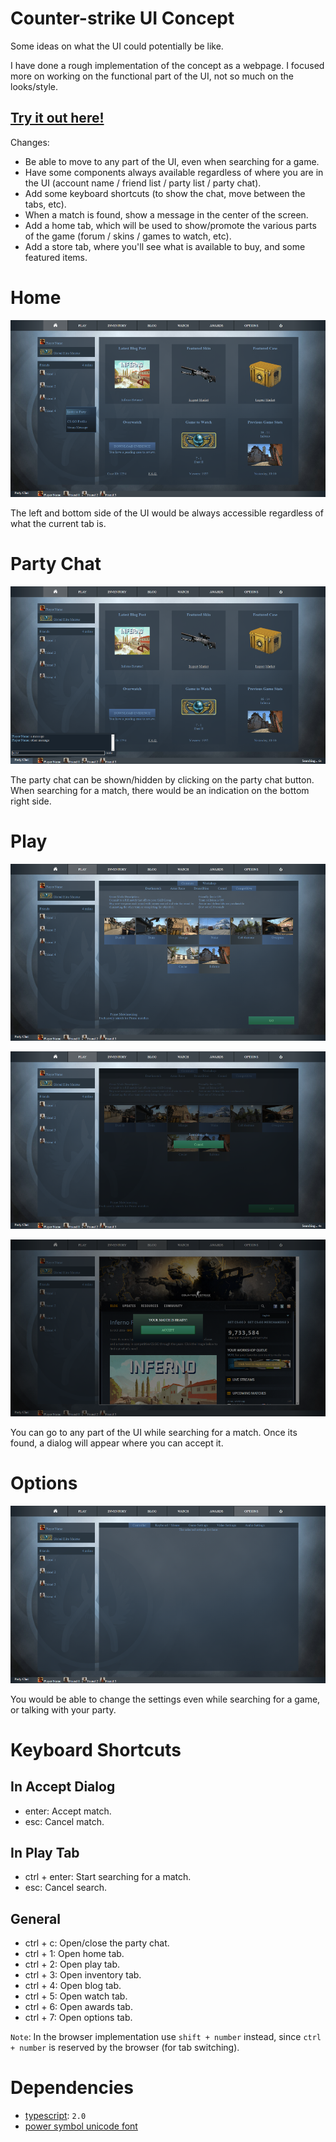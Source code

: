 # Counter-strike UI Concept #

Some ideas on what the UI could potentially be like.

I have done a rough implementation of the concept as a webpage. I focused more on working on the functional part of the UI, not so much on the looks/style.

## [Try it out here!](http://nbpt.eu/games/cs_ui/) ##

Changes:
- Be able to move to any part of the UI, even when searching for a game.
- Have some components always available regardless of where you are in the UI (account name / friend list / party list / party chat).
- Add some keyboard shortcuts (to show the chat, move between the tabs, etc).
- When a match is found, show a message in the center of the screen.
- Add a home tab, which will be used to show/promote the various parts of the game (forum / skins / games to watch, etc).
- Add a store tab, where you'll see what is available to buy, and some featured items.


# Home #

![Home](images_readme/home.png)

The left and bottom side of the UI would be always accessible regardless of what the current tab is.

# Party Chat #

![Party Chat](images_readme/party_chat.png)

The party chat can be shown/hidden by clicking on the party chat button.
When searching for a match, there would be an indication on the bottom right side.

# Play #

![Play](images_readme/play.png)

![Play Searching](images_readme/play_searching.png)

![Accept Dialog](images_readme/accept_dialog.png)

You can go to any part of the UI while searching for a match. Once its found, a dialog will appear where you can accept it.

# Options #

![Options](images_readme/options.png)

You would be able to change the settings even while searching for a game, or talking with your party.


# Keyboard Shortcuts #

## In Accept Dialog #

- enter: Accept match.
- esc: Cancel match.

## In Play Tab ##

- ctrl + enter: Start searching for a match.
- esc: Cancel search.

## General ##

- ctrl + c: Open/close the party chat.
- ctrl + 1: Open home tab.
- ctrl + 2: Open play tab.
- ctrl + 3: Open inventory tab.
- ctrl + 4: Open blog tab.
- ctrl + 5: Open watch tab.
- ctrl + 6: Open awards tab.
- ctrl + 7: Open options tab.

`Note`: In the browser implementation use `shift + number` instead, since `ctrl + number` is reserved by the browser (for tab switching).

# Dependencies #

- [typescript](https://www.typescriptlang.org/): `2.0`
- [power symbol unicode font](http://unicodepowersymbol.com/)